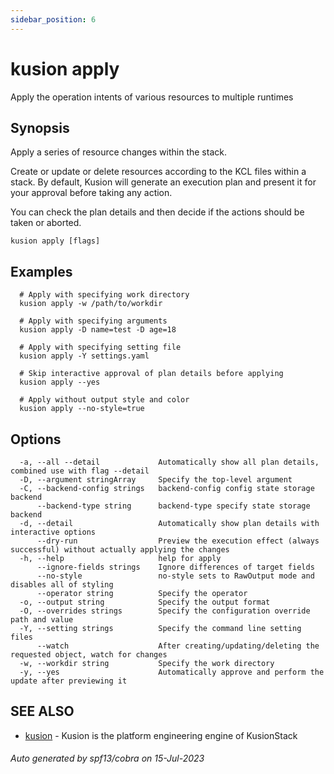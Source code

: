 ```yaml
---
sidebar_position: 6
---
```

# kusion apply

Apply the operation intents of various resources to multiple runtimes

## Synopsis

Apply a series of resource changes within the stack.

Create or update or delete resources according to the KCL files within a stack. By default, Kusion will generate an execution plan and present it for your approval before taking any action.

You can check the plan details and then decide if the actions should be taken or aborted.

```
kusion apply [flags]
```

## Examples

```
  # Apply with specifying work directory
  kusion apply -w /path/to/workdir
  
  # Apply with specifying arguments
  kusion apply -D name=test -D age=18
  
  # Apply with specifying setting file
  kusion apply -Y settings.yaml
  
  # Skip interactive approval of plan details before applying
  kusion apply --yes
  
  # Apply without output style and color
  kusion apply --no-style=true
```

## Options

```
  -a, --all --detail             Automatically show all plan details, combined use with flag --detail
  -D, --argument stringArray     Specify the top-level argument
  -C, --backend-config strings   backend-config config state storage backend
      --backend-type string      backend-type specify state storage backend
  -d, --detail                   Automatically show plan details with interactive options
      --dry-run                  Preview the execution effect (always successful) without actually applying the changes
  -h, --help                     help for apply
      --ignore-fields strings    Ignore differences of target fields
      --no-style                 no-style sets to RawOutput mode and disables all of styling
      --operator string          Specify the operator
  -o, --output string            Specify the output format
  -O, --overrides strings        Specify the configuration override path and value
  -Y, --setting strings          Specify the command line setting files
      --watch                    After creating/updating/deleting the requested object, watch for changes
  -w, --workdir string           Specify the work directory
  -y, --yes                      Automatically approve and perform the update after previewing it
```

## SEE ALSO

* [kusion](index.md)	 - Kusion is the platform engineering engine of KusionStack

###### Auto generated by spf13/cobra on 15-Jul-2023
